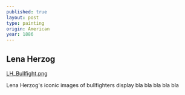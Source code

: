 ```yaml
---
published: true
layout: post
type: painting
origin: American
year: 1886
---
```

## Lena Herzog

[LH_Bullfight.png]({{site.baseurl}}/_posts/LH_Bullfight.png)


Lena Herzog's iconic images of bullfighters display bla bla bla bla bla
